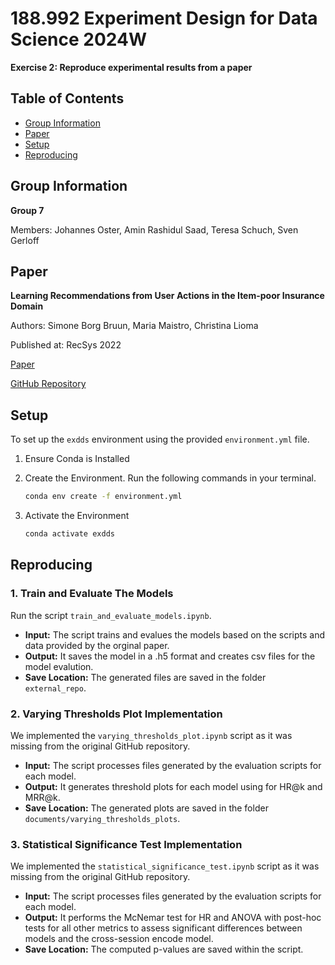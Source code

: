 # 188.992 Experiment Design for Data Science 2024W

**Exercise 2: Reproduce experimental results from a paper**

## Table of Contents

- [Group Information](#group-information)
- [Paper](#paper)
- [Setup](#setup)
- [Reproducing](#reproducing)

## Group Information

**Group 7**

Members: Johannes Oster, Amin Rashidul Saad, Teresa Schuch, Sven Gerloff

## Paper

**Learning Recommendations from User Actions in the Item-poor Insurance Domain**

Authors: Simone Borg Bruun, Maria Maistro, Christina Lioma

Published at: RecSys 2022

[Paper](https://doi.org/10.1145/3523227.3546775)

[GitHub Repository](https://github.com/simonebbruun/cross-sessions_RS)

## Setup

To set up the `exdds` environment using the provided `environment.yml` file.

1. Ensure Conda is Installed

2. Create the Environment. Run the following commands in your terminal.

   ```bash
   conda env create -f environment.yml

   ```

3. Activate the Environment

   ```bash
   conda activate exdds
   ```

## Reproducing

### 1. Train and Evaluate The Models

Run the script `train_and_evaluate_models.ipynb`. 

- **Input:** The script trains and evalues the models based on the scripts and data provided by the orginal paper.
- **Output:** It saves the model in a .h5 format and creates csv files for the model evalution.
- **Save Location:** The generated files are saved in the folder `external_repo`.

### 2. Varying Thresholds Plot Implementation

We implemented the `varying_thresholds_plot.ipynb` script as it was missing from the original GitHub repository.

- **Input:** The script processes files generated by the evaluation scripts for each model.
- **Output:** It generates threshold plots for each model using for HR@k and MRR@k.
- **Save Location:** The generated plots are saved in the folder `documents/varying_thresholds_plots`.

### 3. Statistical Significance Test Implementation

We implemented the `statistical_significance_test.ipynb` script as it was missing from the original GitHub repository.

- **Input:** The script processes files generated by the evaluation scripts for each model.
- **Output:** It performs the McNemar test for HR and ANOVA with post-hoc tests for all other metrics to assess significant differences between models and the cross-session encode model.
- **Save Location:** The computed p-values are saved within the script.
